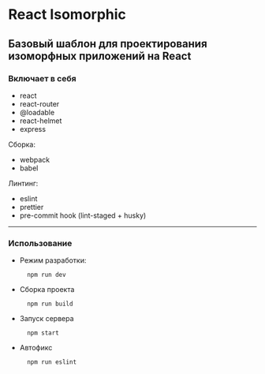 # React Isomorphic

## Базовый шаблон для проектирования изоморфных приложений на React

### Включает в себя

- react
- react-router
- @loadable
- react-helmet
- express

Сборка:

- webpack
- babel

Линтинг:

- eslint
- prettier
- pre-commit hook (lint-staged + husky)

----

### Использование

- Режим разработки:

        npm run dev

- Сборка проекта

        npm run build

- Запуск сервера

        npm start

- Автофикс

        npm run eslint
